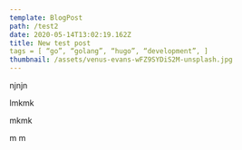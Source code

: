 ```yaml
---
template: BlogPost
path: /test2
date: 2020-05-14T13:02:19.162Z
title: New test post
tags = [ “go”, “golang”, “hugo”, “development”, ]
thumbnail: /assets/venus-evans-wFZ9SYDiS2M-unsplash.jpg
---
```

njnjn

lmkmk

mkmk

 m m
